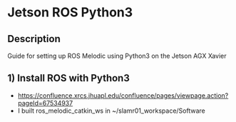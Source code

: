 # Jetson ROS Python3

## Description
Guide for setting up ROS Melodic using Python3 on the Jetson AGX Xavier

## 1) Install ROS with Python3
* https://confluence.xrcs.jhuapl.edu/confluence/pages/viewpage.action?pageId=67534937
* I built ros_melodic_catkin_ws in ~/slamr01_workspace/Software